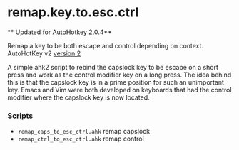 # remap.key.to.esc.ctrl
** Updated for AutoHotkey 2.0.4**

Remap a key to be both escape and control depending on context. AutoHotKey v2 [version 2](https://www.autohotkey.com/v2/) 

A simple ahk2 script to rebind the capslock key to be escape on a short press and work as the control modifier key on a long press. The idea behind this is that the capslock key is in a prime position for such an unimportant key. Emacs and Vim were both developed on keyboards that had the control modifier where the capslock key is now located.

### Scripts
- `remap_caps_to_esc_ctrl.ahk` remap capslock
- `remap_ctrl_to_esc_ctrl.ahk` remap control
